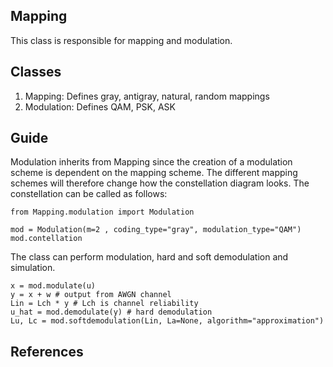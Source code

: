 ## Mapping
This class is responsible for mapping and modulation.

## Classes
1. Mapping: Defines gray, antigray, natural, random mappings
2. Modulation: Defines QAM, PSK, ASK

## Guide
Modulation inherits from Mapping since the creation of a modulation scheme is dependent on the
mapping scheme. The different mapping schemes will therefore change how the constellation
diagram looks. The constellation can be called as follows:

```commandline
from Mapping.modulation import Modulation

mod = Modulation(m=2 , coding_type="gray", modulation_type="QAM")
mod.contellation
```
The class can perform modulation, hard and soft demodulation and simulation.

```commandline
x = mod.modulate(u)
y = x + w # output from AWGN channel
Lin = Lch * y # Lch is channel reliability
u_hat = mod.demodulate(y) # hard demodulation
Lu, Lc = mod.softdemodulation(Lin, La=None, algorithm="approximation")
```
## References